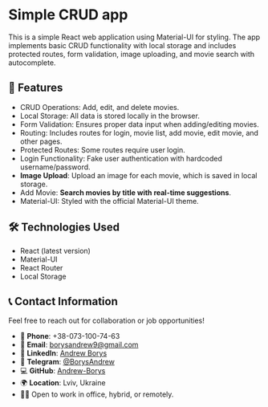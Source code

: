 # Simple CRUD app

This is a simple React web application using Material-UI for styling. The app implements basic CRUD functionality with local storage and includes protected routes, form validation, image uploading, and movie search with autocomplete.

## 🚀 Features

- CRUD Operations: Add, edit, and delete movies.
- Local Storage: All data is stored locally in the browser.
- Form Validation: Ensures proper data input when adding/editing movies.
- Routing: Includes routes for login, movie list, add movie, edit movie, and other pages.
- Protected Routes: Some routes require user login.
- Login Functionality: Fake user authentication with hardcoded username/password.
- **Image Upload**: Upload an image for each movie, which is saved in local storage.
- Add Movie: **Search movies by title with real-time suggestions**.
- Material-UI: Styled with the official Material-UI theme.

## 🛠 Technologies Used

- React (latest version)
- Material-UI
- React Router
- Local Storage

## 📞 Contact Information

Feel free to reach out for collaboration or job opportunities!

- 📱 **Phone**: +38-073-100-74-63
- 📧 **Email**: [borysandrew9@gmail.com](mailto:borysandrew9@gmail.com)
- 🔗 **LinkedIn**: [Andrew Borys](https://www.linkedin.com/in/andrew-borys-233365200/)
- 💬 **Telegram**: [@BorysAndrew](https://t.me/BorysAndrew)
- 💻 **GitHub**: [Andrew-Borys](https://github.com/Andrew-Borys)
- 🌍 **Location**: Lviv, Ukraine
- 👨‍💻 Open to work in office, hybrid, or remotely.
